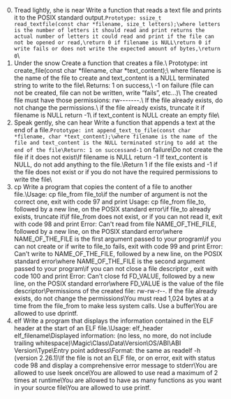 0. Tread lightly, she is near	Write a function that reads a text file and prints it to the POSIX standard output.`Prototype: ssize_t read_textfile(const char *filename, size_t letters);\where letters is the number of letters it should read and print returns the actual number of letters it could read and print if the file can not be opened or read,\return 0 if filename is NULL\return 0 if write fails or does not write the expected amount of bytes,\return 0`\
1. Under the snow	Create a function that creates a file.\ Prototype: int create_file(const char *filename, char *text_content);\ where filename is the name of the file to create and text_content is a NULL terminated string to write to the file\ Returns: 1 on success,\ -1 on failure (file can not be created, file can not be written, write “fails”, etc…)\ The created file must have those permissions: rw-------.\ If the file already exists, do not change the permissions.\ if the file already exists, truncate it if filename is NULL return -1\ if text_content is NULL create an empty file\
2. Speak gently, she can hear	Write a function that appends a text at the end of a file.`Prototype: int append_text_to_file(const char *filename, char *text_content);\where filename is the name of the file and text_content is the NULL terminated string to add at the end of the file\Return: 1 on successand-1` on failure\Do not create the file if it does not exist\If filename is NULL return -1 If text_content is NULL, do not add anything to the file.\Return 1 if the file exists and -1 if the file does not exist or if you do not have the required permissions to write the file\
3. cp	Write a program that copies the content of a file to another file.\Usage: cp file_from file_to\if the number of argument is not the correct one, exit with code 97 and print Usage: cp file_from file_to, followed by a new line, on the POSIX standard error\if file_to already exists, truncate it\if file_from does not exist, or if you can not read it, exit with code 98 and print Error: Can't read from file NAME_OF_THE_FILE, followed by a new line, on the POSIX standard error\where NAME_OF_THE_FILE is the first argument passed to your program\if you can not create or if write to file_to fails, exit with code 99 and print Error: Can't write to NAME_OF_THE_FILE, followed by a new line, on the POSIX standard error\where NAME_OF_THE_FILE is the second argument passed to your program\if you can not close a file descriptor , exit with code 100 and print Error: Can't close fd FD_VALUE, followed by a new line, on the POSIX standard error\where FD_VALUE is the value of the file descriptor\Permissions of the created file: rw-rw-r--. If the file already exists, do not change the permissions\You must read 1,024 bytes at a time from the file_from to make less system calls. Use a buffer\You are allowed to use dprintf.
4. elf	Write a program that displays the information contained in the ELF header at the start of an ELF file.\Usage: elf_header elf_filename\Displayed information: (no less, no more, do not include trailing whitespace)\Magic\Class\Data\Version\OS/ABI\ABI Version\Type\Entry point address\Format: the same as readelf -h (version 2.26.1)\If the file is not an ELF file, or on error, exit with status code 98 and display a comprehensive error message to stderr\You are allowed to use lseek once\You are allowed to use read a maximum of 2 times at runtime\You are allowed to have as many functions as you want in your source file\You are allowed to use printf.
